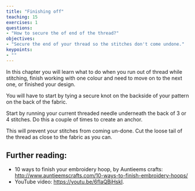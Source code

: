 ```yaml
---
title: "Finishing off"
teaching: 15 
exercises: 1
questions:
- "How to secure the of end of the thread?"
objectives:
- "Secure the end of your thread so the stitches don't come undone."
keypoints:
- ""
---
```


In this chapter you will learn what to do when you run out of thread while stitching, finish working with one colour and need to move on to the next one, or finished your design. 

You will have to start by tying a secure knot on the backside of your pattern on the back of the fabric.

Start by running your current threaded needle underneath the back of 3 or 4 stitches. 
Do this a couple of times to create an anchor.

This will prevent your stitches from coming un-done.
Cut the loose tail of the thread as close to the fabric as you can.

## Further reading:

- 10 ways to finish your embroidery hoop, by Auntieems crafts: http://www.auntieemscrafts.com/10-ways-to-finish-embroidery-hoops/
- YouTube video: https://youtu.be/6fIaQBjHskI.
